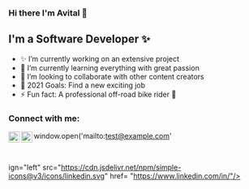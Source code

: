 ### Hi there I'm Avital  👋

## I'm a Software Developer ✨
- ✨ I’m currently working on an extensive project
- 🌱 I’m currently learning everything with great passion
- 👯 I’m looking to collaborate with other content creators
- 🥅 2021 Goals: Find a new exciting job
- ⚡ Fun fact: A professional off-road bike rider :bicyclist:

### Connect with me:

[<img align="left" alt="codeSTACKr | LinkedIn" width="22px" src="https://cdn.jsdelivr.net/npm/simple-icons@v3/icons/linkedin.svg" />][linkedin]
[<img align="left" alt="codeSTACKr | Instagram" width="22px"  />][instagram]

window.open('mailto:test@example.com'


<br />

ign="left" src="https://cdn.jsdelivr.net/npm/simple-icons@v3/icons/linkedin.svg" href= "https://www.linkedin.com/in/"/>


[website]: https://codeSTACKr.com
[course]: http://vsCodeHero.com
[twitter]: https://twitter.com/codeSTACKr
[youtube]: https://youtube.com/codeSTACKr
[instagram]: https://instagram.com/codeSTACKr
[linkedin]: https://www.linkedin.com/in/avital-zehavi/
[webdevplaylist]: https://www.youtube.com/playlist?list=PLkwxH9e_vrAJ0WbEsFA9W3I1W-g_BTsbt
[jsplaylist]: https://www.youtube.com/playlist?list=PLkwxH9e_vrALRJKu7wfXby3MKeflhTu6B
[cssplaylist]: https://www.youtube.com/playlist?list=PLkwxH9e_vrALSdvZuEh6gqQdmDoDIoqz4
[reactplaylist]: https://www.youtube.com/playlist?list=PLkwxH9e_vrAK4TdffpxKY3QGyHCpxFcQ0

